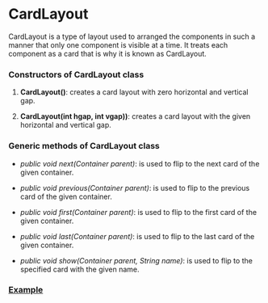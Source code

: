 # CardLayout

CardLayout is a type of layout used to arranged the components in such a manner that only one component is visible at a time. It treats each component as a card that is why it is known as CardLayout.


### Constructors of CardLayout class

1. __CardLayout()__: creates a card layout with zero horizontal and vertical gap.

1. __CardLayout(int hgap, int vgap))__: creates a card layout with the given horizontal and vertical gap.


### Generic methods of CardLayout class 

* _public void next(Container parent)_: is used to flip to the next card of the given container.

* _public void previous(Container parent)_: is used to flip to the previous card of the given container.

* _public void first(Container parent)_: is used to flip to the first card of the given container.

* _public void last(Container parent)_: is used to flip to the last card of the given container.

* _public void show(Container parent, String name)_: is used to flip to the specified card with the given name.


### [Example](CardLayoutDemo.java)
